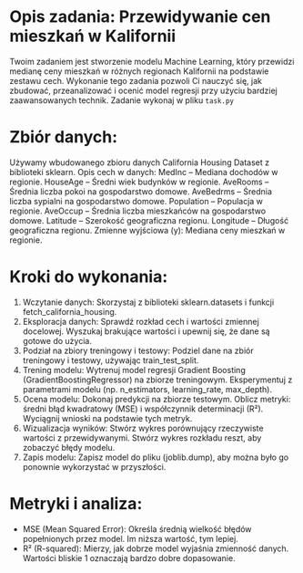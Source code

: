 # Opis zadania: Przewidywanie cen mieszkań w Kalifornii

Twoim zadaniem jest stworzenie modelu Machine Learning, który przewidzi medianę ceny mieszkań w różnych regionach Kalifornii na podstawie zestawu cech. Wykonanie tego zadania pozwoli Ci nauczyć się, jak zbudować, przeanalizować i ocenić model regresji przy użyciu bardziej zaawansowanych technik. Zadanie wykonaj w pliku `task.py`

# Zbiór danych:

Używamy wbudowanego zbioru danych California Housing Dataset z biblioteki sklearn.
Opis cech w danych:
    MedInc – Mediana dochodów w regionie.
    HouseAge – Średni wiek budynków w regionie.
    AveRooms – Średnia liczba pokoi na gospodarstwo domowe.
    AveBedrms – Średnia liczba sypialni na gospodarstwo domowe.
    Population – Populacja w regionie.
    AveOccup – Średnia liczba mieszkańców na gospodarstwo domowe.
    Latitude – Szerokość geograficzna regionu.
    Longitude – Długość geograficzna regionu.
Zmienne wyjściowa (y): Mediana ceny mieszkań w regionie.

# Kroki do wykonania:

1. Wczytanie danych:
Skorzystaj z biblioteki sklearn.datasets i funkcji fetch_california_housing.
2. Eksploracja danych:
Sprawdź rozkład cech i wartości zmiennej docelowej.
Wyszukaj brakujące wartości i upewnij się, że dane są gotowe do użycia.
3. Podział na zbiory treningowy i testowy:
Podziel dane na zbiór treningowy i testowy, używając train_test_split.
4. Trening modelu:
Wytrenuj model regresji Gradient Boosting (GradientBoostingRegressor) na zbiorze treningowym.
Eksperymentuj z parametrami modelu (np. n_estimators, learning_rate, max_depth).
5. Ocena modelu:
Dokonaj predykcji na zbiorze testowym.
Oblicz metryki: średni błąd kwadratowy (MSE) i współczynnik determinacji (R²).
Wyciągnij wnioski na podstawie tych metryk.
6. Wizualizacja wyników:
Stwórz wykres porównujący rzeczywiste wartości z przewidywanymi.
Stwórz wykres rozkładu reszt, aby zobaczyć błędy modelu.
7. Zapis modelu:
Zapisz model do pliku (joblib.dump), aby można było go ponownie wykorzystać w przyszłości.

# Metryki i analiza:
- MSE (Mean Squared Error): Określa średnią wielkość błędów popełnionych przez model. Im niższa wartość, tym lepiej.
- R² (R-squared): Mierzy, jak dobrze model wyjaśnia zmienność danych. Wartości bliskie 1 oznaczają bardzo dobre dopasowanie.